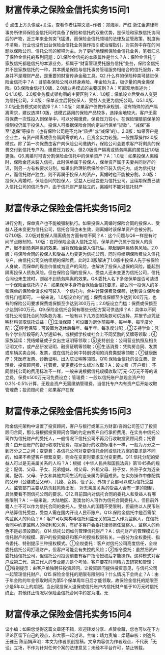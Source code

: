 # 财富传承之保险金信托实务15问1

☝ 点击上方头像或+关注，查看作者往期文章~作者：郑海丽、严红 浙江金道律师事务所律师保险金信托同时具备了保险和信托的双重优势，是保险和家族信托协同后的产物，近三年来业务突飞猛进，而保险金信托领域的法律及监管政策、制度尚不清晰，行业也没有出台保险金信托业务操作指引或治理指引，对实务中存在的问题以保险公司、信托公司的解释为主。为了更好地理解保险金信托业务，笔者汇总了保险金信托的系列问题：Q1.保险金信托的本质属性是什么？A：保险金信托与家族信托都是信托的本源业务，都属于“财富管理受托服务信托”业务，保险金信托并不是家族信托的一种，其本质是保险与信托事务管理服务相结合的信托服务，本身并不是理财产品，是重要的财富传承金融工具。Q2.什么样的保险种类可装进保险金信托中？A：目前各保险公司以终身寿险、年金险为主，极少量的两全类保险。Q3.保险金信托1.0版、2.0版业务模式的主要区别？A：可直观地表述为：Q4.1.0版、2.0版业务模式架构图的主要区别？A：1.0版：保单设立后受益人变更为信托公司，2.0版：保单设立后将投保人、受益人变更为信托公司。Q5.1.0版、2.0版业务模式如何选择？A：1.0版：如果客户仅做传承规划，没有特殊的资产隔离需求，建议选择1.0版，该模式适用的保险产品较多，选择余地较大。客户无需将保费一次性投入到保单中，可以分期缴费，保费压力较小。在保险理赔前保单的控制权仍属于投保人，投保人可根据保险合同约定进行保单“贷款”、“减保”甚至“退保”等操作（也有保险公司是不允许“质押”或“减保”的）。2.0版：如果客户是企业主，有资产隔离或债务隔离需求的人，且资金实力较强，一般推荐操作2.0版模式。除了第一次保费由客户向保险公司缴纳外，保险公司会要求客户将剩余的保费交付到信托专户内，缴费压力较大，但2.0版资产隔离或债务隔离的属性比1.0版更强。Q6.离婚时可否分割保险金信托中的保单资产？A：1.0版：如果投保人离婚时，保险金还未装入信托，此时保单属于投保人，保单资产属于夫妻共同财产的话，则另一方有权要求分割。如果出险理赔后保险金已装入信托内，成为信托财产，而信托财产独立，则不再属于投保人的资产，离婚时也不能被分割。2.0版：投保人离婚时，保险合同的投保人、受益人已经变更为信托公司，且续期保费已装入信托公司的信托专户，由于信托财产是独立的，离婚时不能对信托财产

# 财富传承之保险金信托实务15问2

进行分割，保单资产也不能被强制执行。如果投保人离婚时保险合同的投保人、受益人还未变更为信托公司，信托合同也未生效，则离婚时该保单资产会被分割。Q7.1.0版、2.0版对投保人隔离债务方面有啥不同？A：这个问题与Q6一样是有时间节点限制的。1.0版：在将保险金装入信托之前，保单资产仍属于投保人的资产，起不到债务隔离的效果，当将保险金装入信托后，能起到隔离债务风险。2.0版：将保险合同的投保人和受益人均变更为信托公司，同时将续期保险费放入信托专户，由信托公司交纳续期的保险费，此时2.0版解决了1.0版中投保人先于被保险人身故，而保单的现金价值成为遗产的风险，也解决了投保人退保的风险，能起到隔离投保人债务风险。但在保险合同的投保人、受益人还未变更为信托公司，信托合同也未生效时，则起不到债务隔离的效果。Q8.委托人名下多张保单是否可装进一个保险金信托内？A：如果保单本身符合保险金信托要求，那么同一投保人的多张保单的保险金请求权可装入一个信托内，合并计算保费及保额，达到设立保险金信托门槛即可。 一般来说，1.0版设立的门槛：保费或保额至少达到100万元，也有的保险公司要求保费或保额至少达到300万元；2.0版设立门槛：保费或保额至少达到500万元。Q9.保险金信托合同有哪些分配方案可供选择？A：具体以不同信托公司信托合同的条款为准，一般有以下几方面的条款可供选择，并按节点凭证明材料领取信托受益：①生活保障：可设置为退休前每年、每半年、每季度分配；②养老保障；可设置为退休后每年、每半年、每季度分配；③支持学业：凭各个学业阶段等的入学通知书，或根据学校或社会上不同奖励的奖牌等领取；④家族延续：凭结婚证或子女出生证明等领取；⑤支持创业：公司营业执照及相关证明文件，或产品研发证明、融资证明等领取；⑥生活消费：凭购房合同、发票或车辆买卖合同、发票，或在信托合同中特别说明的消费类型等领取；⑦健康医疗：凭医疗发票、诊断证明、出入院证明等领取。Q10.保险金信托的设立费、管理费、投资顾问费、托管费、变更费按什么标准收取？A：设立费（开户费）：不同信托公司的费用标准不一样，一般来说根据信托规模收取1万元-5万元不等的设立费，保费≥500万元可免费设立；管理费：一般以信托账户总现金资产的0.3%-0.5%计算，无现金资产无需缴纳管理费，当信托专户内有资产后开始收取管理费；投资顾问费：如果客户在保

# 财富传承之保险金信托实务15问3

险金信托架构中设置了投资顾问，客户与银行或第三方财富/咨询公司签订了投资顾问合同，那么将根据投资顾问合同的约定由客户自行承担费用。在实务中信托公司作为信托财产的受托人，一般情况下信托公司不再另行收取投资顾问费；托管费：由开设账户的银行收取托管费，每家银行的收费标准不一样，一般为万分之一到万分之二之间；变更费：各信托公司对变更信托合同或信托方案的要求是不同的，如果不希望客户频繁变更，则会在变更时要求支付变更费。Q11.信托分配的受益人可以是无亲属关系的人吗？A：根据《中华人民共和国民法典》第1045条的规定：配偶、父母、子女、兄弟姐妹、祖父母、外祖父母、孙子女、外孙子女为近亲属。配偶、父母、子女和其他共同生活的近亲属为家庭成员。在实务操作中像配偶的父母（公婆或岳父母）、儿媳、女婿、侄子女、外甥子女都可以成为信托受益人。监管部门主要从防洗钱风险出发， 对无亲属关系的受益人会有一定的限制，具体要看不同信托公司的要求。Q12.目前国内对信托合同的委托人和受益人有哪些限制？A：一般来说，大陆地区、港澳台的人可作为信托合同委托人，但目前外籍人士不可以作为信托合同的委托人。受益人的国籍不受限制，但最终以人民币账户结算信托受益，受益人需在国内开设人民币账户。Q13.保险金信托中是否需架构监察人的角色？A：客户可以架构与信托利益无关的第三人作为监察人，在信托合同中约定监察人的权利和义务，有好多客户会委托律师担任监察人，监察人的角色不是必须设置的。Q14.信托公司如何管理信托财产？A：信托财产的管理模式与信托财产的规模、客户的投资偏好和客户的授权权限有关。一般分为全权委托、指令委托、特别提示三种授权模式。①全权委托：客户对信托公司高度信任，全权委托信托公司打理财产，但客户可能会有失控的风险；②指令委托：虽然把资产委托给信托公司，但信托公司投资前要有客户指令授权后才能操作。这种模式对客户或第二代、第三代人的专业能力是个考验，客户要花时间精力去研究和管理；③特别提示：由客户单独聘任投资顾问，让投资顾问提供投资意见，与信托公司一起管理信托财产。Q15.保险金信托的期限有限制吗？什么情况下会终止？A：由于年金险的年金领取时间为第5个保单周年日后才能领取，故保险金信托的期限至少是5年以上的期限。当出现投保人退保或信托账户内信托财产低于10万元时信托终止，其他终止情况以保险金信托合同中约定为准。无

# 财富传承之保险金信托实务15问4

讼小编：如果您觉得这篇文章还不错，欢迎转发分享、点赞收藏，您也可以在下方评论区留下自己的观点，和大家一起讨论。主编：靖力责编：梁萌审核：刘逸凡 王雅玉 陈丽娟声明：本文为作者原创投稿，文章内容仅为作者观点，不代表「无讼」立场，不作为针对任何个案的法律意见；未经本平台许可，禁止转载。

